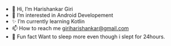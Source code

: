 - 👋 Hi, I’m Harishankar Giri
- 👀 I’m interested in Android Developement
- ✨ I’m currently learning Kotlin
- 📫 How to reach me giriharishankar@gmail.com
- 🤭 Fun fact Want to sleep more even though i slept for 24hours.
<!---
HSG15/HSG15 is a ✨ special ✨ repository because its `README.md` (this file) appears on your GitHub profile.
You can click the Preview link to take a look at your changes.
--->
